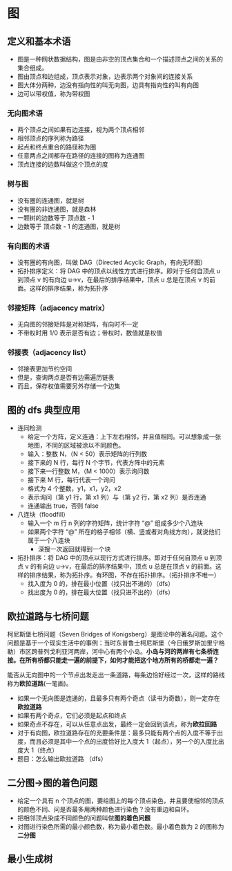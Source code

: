 # 图
## 定义和基本术语

+ 图是一种网状数据结构，图是由非空的顶点集合和一个描述顶点之间的关系的集合组成。
+ 图由顶点和边组成，顶点表示对象，边表示两个对象间的连接关系
+ 图大体分两种，边没有指向性的叫无向图，边具有指向性的叫有向图
+ 边可以带权值，称为带权图

### 无向图术语

+ 两个顶点之间如果有边连接，视为两个顶点相邻
+ 相邻顶点的序列称为路径
+ 起点和终点重合的路径称为圈
+ 任意两点之间都存在路径的连接的图称为连通图
+ 顶点连接的边数叫做这个顶点的度

### 树与图

+ 没有圈的连通图，就是树
+ 没有圈的非连通图，就是森林
+ 一颗树的边数等于 顶点数 - 1
+ 边数等于 顶点数 - 1 的连通图，就是树

### 有向图的术语

+ 没有圈的有向图，叫做 DAG（Directed Acyclic Graph，有向无环图）
+ 拓扑排序定义：将 DAG 中的顶点以线性方式进行排序。即对于任何自顶点 u 到顶点 v 的有向边 u->v，在最后的排序结果中，顶点 u 总是在顶点 v 的前面。这样的排序结果，称为拓扑序

### 邻接矩阵（adjacency matrix）

+ 无向图的邻接矩阵是对称矩阵，有向时不一定
+ 不带权时用 1/0 表示是否有边；带权时，数值就是权值

### 邻接表（adjacency list）

+ 邻接表更加节约空间
+ 但是，查询两点是否有边需遍历链表
+ 而且，保存权值需要另外存储一个边集

## 图的 dfs 典型应用

+ 连同检测
  + 给定一个方阵，定义连通：上下左右相邻，并且值相同。可以想象成一张地图，不同的区域被涂以不同颜色。
  + 输入：整数 N，（N < 50）表示矩阵的行列数
  + 接下来的 N 行，每行 N 个字节，代表方阵中的元素
  + 接下来一行整数 M，（M < 1000）表示询问数
  + 接下来 M 行，每行代表一个询问
  + 格式为 4 个整数，y1，x1，y2，x2
  + 表示询问（第 y1 行，第 x1 列）与（第 y2 行，第 x2 列）是否连通
  + 连通输出 true，否则 false
+ 八连块（floodfill）
  + 输入一个 m 行 n 列的字符矩阵，统计字符 “@” 组成多少个八连块
  + 如果两个字符 “@” 所在的格子相邻（横、竖或者对角线方向），就说他们属于一个八连块
    + 深搜一次返回就得到一个块
+ 拓扑排序：将 DAG 中的顶点以现行方式进行排序。即对于任何自顶点 u 到顶点 v 的有向边 u->v，在最后的排序结果中，顶点 u 总是在顶点 v 的前面。这样的排序结果，称为拓扑序。有环图，不存在拓扑排序。（拓扑排序不唯一）
  + 找入度为 0 的，排在最小位置（找只出不进的）（dfs）
  + 找出度为 0 的，排在最大位置（找只进不出的）（dfs）

## 欧拉道路与七桥问题

柯尼斯堡七桥问题（Seven Bridges of Konigsberg）是图论中的著名问题。这个问题是基于一个现实生活中的事例：当时东普鲁士柯尼斯堡（今日俄罗斯加里宁格勒）市区跨普列戈利亚河两岸，河中心有两个小岛。**小岛与河的两岸有七条桥连接。在所有桥都只能走一遍的前提下，如何才能把这个地方所有的桥都走一遍？**

能否从无向图中的一个节点出发走出一条道路，每条边恰好经过一次，这样的路线称为**欧拉道路**(一笔画)。

+ 如果一个无向图是连通的，且最多只有两个奇点（读书为奇数），则一定存在**欧拉道路**
+ 如果有两个奇点，它们必须是起点和终点
+ 如果奇点不存在，可以从任意点出发，最终一定会回到该点，称为**欧拉回路**
+ 对于有向图，欧拉道路存在的充要条件是：最多只能有两个点的入度不等于出度，而且必须是其中一个点的出度恰好比入度大 1（起点），另一个的入度比出度大 1（终点）
+ 题目：怎么输出欧拉道路 （dfs） 

## 二分图->图的着色问题

+ 给定一个具有 n 个顶点的图，要给图上的每个顶点染色，并且要使相邻的顶点的颜色不同、问是否最多用两种颜色进行染色？没有重边和自环。
+ 把相邻顶点染成不同颜色的问题叫做**图的着色问题**
+ 对图进行染色所需的最小颜色数，称为最小着色数。最小着色数为 2 的图称为**二分图**

## 最小生成树
